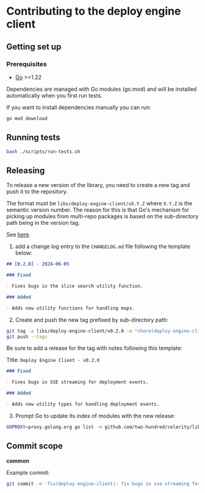# Contributing to the deploy engine client

## Getting set up

### Prerequisites

- [Go](https://golang.org/dl/) >=1.22

Dependencies are managed with Go modules (go.mod) and will be installed automatically when you first
run tests.

If you want to install dependencies manually you can run:

```bash
go mod download
```

## Running tests

```bash
bash ./scripts/run-tests.sh
```

## Releasing

To release a new version of the library, you need to create a new tag and push it to the repository.

The format must be `libs/deploy-engine-client/vX.Y.Z` where `X.Y.Z` is the semantic version number.
The reason for this is that Go's mechanism for picking up modules from multi-repo packages is based on the sub-directory path being in the version tag.

See [here](https://go.dev/wiki/Modules#publishing-a-release).

1. add a change log entry to the `CHANGELOG.md` file following the template below:

```markdown
## [0.2.0] - 2024-06-05

### Fixed

- Fixes bugs in the slice search utility function.

### Added

- Adds new utility functions for handling maps.
```

2. Create and push the new tag prefixed by sub-directory path:

```bash
git tag -a libs/deploy-engine-client/v0.2.0 -m "chore(deploy-engine-client): Release v0.2.0"
git push --tags
```

Be sure to add a release for the tag with notes following this template:

Title: `Deploy Engine Client - v0.2.0`

```markdown
### Fixed

- Fixes bugs in SSE streaming for deployment events.

### Added

- Adds new utility types for handling deployment events.
```

3. Prompt Go to update its index of modules with the new release:

```bash
GOPROXY=proxy.golang.org go list -m github.com/two-hundred/celerity/libs/deploy-engine-client@v0.2.0
```

## Commit scope

**common**

Example commit:

```bash
git commit -m 'fix(deploy-engine-client): fix bugs in sse streaming for deployment events'
```
